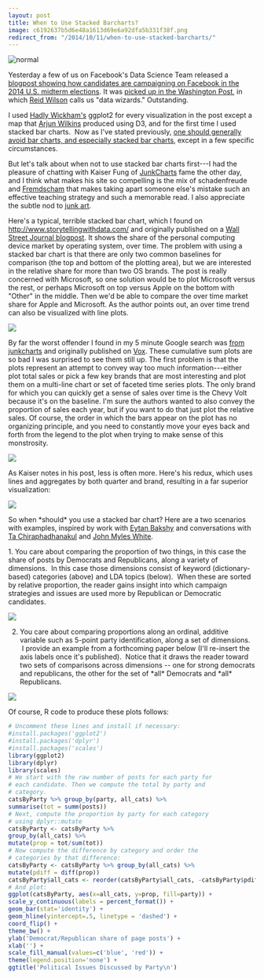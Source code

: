 ```yaml
---
layout: post
title: When to Use Stacked Barcharts?
image: c6192637b5d6e48a1613d69e6a92dfa5b331f38f.png
redirect_from: "/2014/10/11/when-to-use-stacked-barcharts/"
---
```


![normal](/assets/img/c6192637b5d6e48a1613d69e6a92dfa5b331f38f.png)

Yesterday a few of us on Facebook's Data Science Team released a [blogpost showing how candidates are campaigning on Facebook in the 2014 U.S. midterm elections](https://www.facebook.com/notes/10152581594083859/). It was [picked up in the Washington Post](http://www.washingtonpost.com/blogs/govbeat/wp/2014/10/10/how-candidates-use-facebook-motivation-more-than-persuasion/), in which [Reid Wilson](http://www.washingtonpost.com/people/reid-wilson) calls us \"data wizards.\" Outstanding.

I used [Hadly Wickham\'s](http://had.co.nz/) ggplot2 for every visualization in the post except a map that [Arjun Wilkins](http://web.stanford.edu/~arjunw/) produced using D3, and for the first time I used stacked bar charts.  Now as I\'ve stated previously, [one should generally avoid bar charts, and especially stacked bar charts](http://solomonmessing.wordpress.com/2012/03/04/visualization-series-insight-from-cleveland-and-tufte-on-plotting-numeric-data-by-groups/), except in a few specific circumstances.

But let\'s talk about when not to use stacked bar charts first\-\--I had the pleasure of chatting with Kaiser Fung of [JunkCharts](http://junkcharts.typepad.com/) fame the other day, and I think what makes his site so compelling is the mix of schadenfreude and [Fremdscham](http://betterthanenglish.com/fremdscham-german/) that makes taking apart someone else\'s mistake such an effective teaching strategy and such a memorable read. I also appreciate the subtle nod to [junk art](https://en.wikipedia.org/wiki/Found_object).

Here\'s a typical, terrible stacked bar chart, which I found on http://www.storytellingwithdata.com/ and originally published on a [Wall Street Journal blogpost](http://blogs.wsj.com/digits/2012/10/22/microsoft-windows-8-forrester/). It shows the share of the personal computing device market by operating system, over time. The problem with using a stacked bar chart is that there are only two common baselines for comparison (the top and bottom of the plotting area), but we are interested in the relative share for more than two OS brands. The post is really concerned with Microsoft, so one solution would be to plot Microsoft versus the rest, or perhaps Microsoft on top versus Apple on the bottom with \"Other\" in the middle. Then we\'d be able to compare the over time market share for Apple and Microsoft. As the author points out, an over time trend can also be visualized with line plots.

![](/assets/img/b5e194c5114b79478a7ffcf600b18cd205a3a1b7.jpg)

By far the worst offender I found in my 5 minute Google search was [from junkcharts](http://junkcharts.typepad.com/junk_charts/2014/08/one-guaranteed-to-make-stephen-few-cry-.html) and originally published on [Vox](http://www.vox.com/2014/7/28/5944065/electric-cars-plug-in-vehicles-rising-sales-US). These cumulative sum plots are so bad I was surprised to see them still up. The first problem is that the plots represent an attempt to convey way too much information\-\--either plot total sales or pick a few key brands that are most interesting and plot them on a multi-line chart or set of faceted time series plots. The only brand for which you can quickly get a sense of sales over time is the Chevy Volt because it\'s on the baseline. I\'m sure the authors wanted to also convey the proportion of sales each year, but if you want to do that just plot the relative sales. Of course, the order in which the bars appear on the plot has no organizing principle, and you need to constantly move your eyes back and forth from the legend to the plot when trying to make sense of this monstrosity.

![](/assets/img/a1281b5624937d4bf8069706e74028aeb8f9952d.png)

As Kaiser notes in his post, less is often more. Here\'s his redux, which uses lines and aggregates by both quarter and brand, resulting in a far superior visualization:

![](/assets/img/df59a98319dbf363b90514243d0ded9d9aa191ce.png)

So when \*should\* you use a stacked bar chart? Here are a two scenarios with examples, inspired by work with [Eytan Bakshy](http://eytan.github.io/) and conversations with [Ta Chiraphadhanakul](http://ta.virot.me/) and [John Myles White](http://www.johnmyleswhite.com/).

1. You care about comparing the proportion of two things, in this case the share of posts by Democrats and Republicans, along a variety of dimensions.  In this case those dimensions consist of keyword (dictionary-based) categories (above) and LDA topics (below).  When these are sorted by relative proportion, the reader gains insight into which campaign strategies and issues are used more by Republican or Democratic candidates.

![](/assets/img/b16c48bc6a47363ced0e685cb506df99e15e0a73.png)

2. You care about comparing proportions along an ordinal, additive variable such as 5-point party identification, along a set of dimensions.  I provide an example from a forthcoming paper below (I\'ll re-insert the axis labels once it\'s published).  Notice that it draws the reader toward two sets of comparisons across dimensions \-- one for strong democrats and republicans, the other for the set of \*all\* Democrats and \*all\* Republicans.

![](/assets/img/312fb516b818733414acbe395ded53b8424f37a2.png)

Of course, R code to produce these plots follows:

```r
# Uncomment these lines and install if necessary:
#install.packages('ggplot2')
#install.packages('dplyr')
#install.packages('scales')
library(ggplot2)
library(dplyr)
library(scales)
# We start with the raw number of posts for each party for
# each candidate. Then we compute the total by party and
# category.
catsByParty %>% group_by(party, all_cats) %>%
summarise(tot = summ(posts))
# Next, compute the proportion by party for each category
# using dplyr::mutate
catsByParty <- catsByParty %>%
group_by(all_cats) %>%
mutate(prop = tot/sum(tot))
# Now compute the difference by category and order the
# categories by that difference:
catsByParty <- catsByParty %>% group_by(all_cats) %>%
mutate(pdiff = diff(prop))
catsByParty$all_cats <- reorder(catsByParty$all_cats, -catsByParty$pdiff)
# And plot:
ggplot(catsByParty, aes(x=all_cats, y=prop, fill=party)) +
scale_y_continuous(labels = percent_format()) +
geom_bar(stat='identity') +
geom_hline(yintercept=.5, linetype = 'dashed') +
coord_flip() +
theme_bw() +
ylab('Democrat/Republican share of page posts') +
xlab('') +
scale_fill_manual(values=c('blue', 'red')) +
theme(legend.position='none') +
ggtitle('Political Issues Discussed by Party\n')
```
